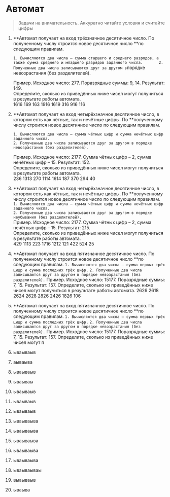 # Автомат

> Задачи на внимательность. Аккуратно читайте условия и считайте цифры

1. **Автомат получает на вход трёхзначное десятичное число. По полученному числу строится новое десятичное число **по следующим правилам.

   `1. Вычисляются два числа – сумма старшего и среднего разрядов, а также сумма среднего и младшего разрядов заданного числа.      
   2. Полученные два числа записываются друг за другом в`порядке невозрастания \(без разделителей\).

   Пример. Исходное число: 277. Поразрядные суммы: 9, 14. Результат: 149.  
   Определите, сколько из приведённых ниже чисел могут получиться в результате работы автомата.  
   1616 169 163 1916 1619 316 916 116

2. **Автомат получает на вход четырёхзначное десятичное число, в котором есть как чётные, так и нечётные цифры. По **полученному числу строится новое десятичное число по следующим правилам.

   ```
   1. Вычисляются два числа – сумма чётных цифр и сумма нечётных цифр заданного числа.
   2. Полученные два числа записываются друг за другом в порядке невозрастания (без разделителей).
   ```

   Пример. Исходное число: 2177. Сумма чётных цифр – 2, сумма нечётных цифр – 15. Результат: 152.  
   Определите, сколько из приведённых ниже чисел могут получиться в результате работы автомата.  
   236 1313 270 1114 1614 187 370 294 40

3. **Автомат получает на вход четырёхзначное десятичное число, в котором есть как чётные, так и нечётные цифры. По **полученному числу строится новое десятичное число по следующим правилам.  
   `1. Вычисляются два числа – сумма чётных цифр и сумма нечётных цифр заданного числа.`  
   `2. Полученные два числа записываются друг за другом в порядке неубывания (без разделителей).`  
   Пример. Исходное число: 2177. Сумма чётных цифр – 2, сумма нечётных цифр – 15. Результат: 215.  
   Определите, сколько из приведённых ниже чисел могут получиться в результате работы автомата.  
   429 1113 223 1716 1212 121 422 524 25

4. **Автомат получает на вход пятизначное десятичное число. По полученному числу строится новое десятичное число **по следующим правилам.
   `1. Вычисляются два числа – сумма первых трёх цифр и сумма последних трёх цифр.`
   `2. Полученные два числа записываются друг за другом в порядке невозрастания (без разделителей).`
   Пример. Исходное число: 15177. Поразрядные суммы: 7, 15. Результат: 157.
   Определите, сколько из приведённых ниже чисел могут получиться в результате работы автомата.
   2626 2618 2624 2628 2826 2426 1826 106
5. **Автомат получает на вход пятизначное десятичное число. По полученному числу строится новое десятичное число **по следующим правилам.
   `1. Вычисляются два числа – сумма первых трёх цифр и сумма последних трёх цифр.`
   `2. Полученные два числа записываются друг за другом в порядке невозрастания (без разделителей).`
   Пример. Исходное число: 15177. Поразрядные суммы: 7, 15. Результат: 157.
   Определите, сколько из приведённых ниже чисел могут п
6. ываываыв
7. аываыва
8. ываываыв
9. ываываы
10. ываываыв
11. ываываыв
12. ываываыв
13. ываываыва
14. ываываыва
15. ываываыва
16. ываываыва
17. ываываыва
18. ываываываы
19. выаываыв
20. ываыва



